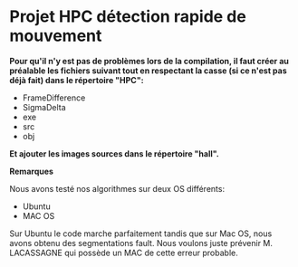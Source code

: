 # Projet HPC détection rapide de mouvement

**Pour qu'il n'y est pas de problèmes lors de la compilation, il faut créer au préalable les fichiers suivant tout en respectant la casse (si ce n'est pas déjà fait) dans le répertoire "HPC":**
- FrameDifference
- SigmaDelta
- exe
- src
- obj

**Et ajouter les images sources dans le répertoire "hall".**

**Remarques**

Nous avons testé nos algorithmes sur deux OS différents:
- Ubuntu
- MAC OS

Sur Ubuntu le code marche parfaitement tandis que sur Mac OS, nous avons obtenu des segmentations fault. Nous voulons juste prévenir M. LACASSAGNE qui possède un MAC de cette erreur probable.
